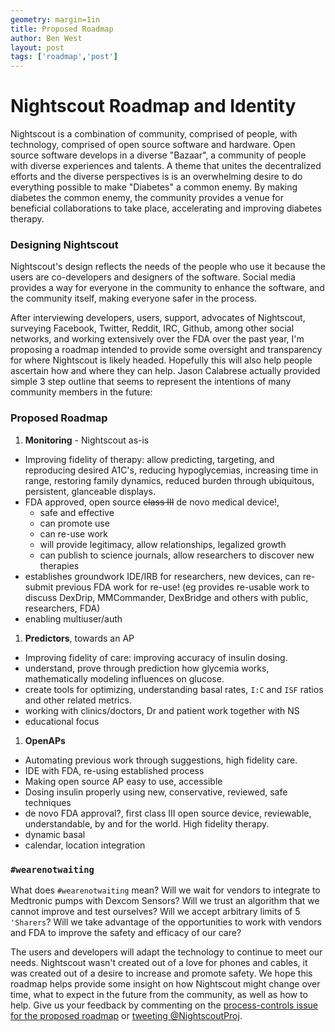 ```yaml
---
geometry: margin=1in
title: Proposed Roadmap
author: Ben West
layout: post
tags: ['roadmap','post']
---
```


# Nightscout Roadmap and Identity


Nightscout is a combination of community, comprised of people, with
technology, comprised of open source software and hardware.  Open
source software develops in a diverse "Bazaar", a community of people
with diverse experiences and talents.  A theme that unites the
decentralized efforts and the diverse perspectives is is an
overwhelming desire to do everything possible to make "Diabetes" a
common enemy.  By making diabetes the common enemy, the community
provides a venue for beneficial collaborations to take place,
accelerating and improving diabetes therapy.

### Designing Nightscout

Nightscout's design reflects the needs of the people who use
it because the users are co-developers and designers of the software.
Social media provides a way for everyone in the community to enhance
the software, and the community itself, making everyone safer in the process.

After interviewing developers, users, support, advocates of
Nightscout, surveying Facebook, Twitter, Reddit, IRC, Github, among
other social networks, and working extensively over the FDA over the
past year, I'm proposing a roadmap intended to provide some oversight
and transparency for where Nightscout is likely headed.  Hopefully
this will also help people ascertain how and where they can help.
Jason Calabrese actually provided simple 3 step outline that
seems to represent the intentions of many community members in the
future:


### Proposed Roadmap

1. **Monitoring** - Nightscout as-is
  * Improving fidelity of therapy: allow predicting, targeting, and
    reproducing desired A1C's, reducing hypoglycemias, increasing time
    in range, restoring family dynamics, reduced burden through
    ubiquitous, persistent, glanceable displays.
  * FDA approved, open source ~~class III~~ de novo medical device!,
    * safe and effective
    * can promote use
    * can re-use work
    * will provide legitimacy, allow relationships, legalized growth
    * can publish to science journals, allow researchers to discover new
      therapies
  * establishes groundwork IDE/IRB for researchers, new devices, can
    re-submit previous FDA work for re-use! (eg provides re-usable
    work to discuss DexDrip, MMCommander, DexBridge and others with
    public, researchers, FDA)
  * enabling multiuser/auth

1. **Predictors**, towards an AP
  * Improving fidelity of care: improving accuracy of insulin dosing.
  * understand, prove through prediction how glycemia works,
    mathematically modeling influences on glucose.
  * create tools for optimizing, understanding basal rates, `I:C` and
    `ISF` ratios and other related metrics.
  * working with clinics/doctors, Dr and patient work together with NS
  * educational focus

1. **OpenAPs**
  * Automating previous work through suggestions, high fidelity care.
  * IDE with FDA, re-using established process
  * Making open source AP easy to use, accessible
  * Dosing insulin properly using new, conservative, reviewed, safe
    techniques
  * de novo FDA approval?, first class III open source device,
    reviewable, understandable, by and for the world.  High fidelity
    therapy.
  * dynamic basal
  * calendar, location integration

### `#wearenotwaiting`

What does `#wearenotwaiting` mean?  Will we wait for vendors to
integrate to Medtronic pumps with Dexcom Sensors?  Will we trust an
algorithm that we cannot improve and test ourselves?  Will we accept
arbitrary limits of 5 `'Sharers`?  Will we take advantage of the
opportunities to work with vendors and FDA to improve the safety and
efficacy of our care?

The users and developers will adapt the technology to continue to meet
our needs.  Nightscout wasn't created out of a love for phones and
cables, it was created out of a desire to increase and promote safety.
We hope this roadmap helps provide some insight on how Nightscout
might change over time, what to expect in the future from the
community, as well as how to help.
Give us your feedback by commenting on the
[process-controls issue for the proposed roadmap][issue]
or [tweeting @NightscoutProj][tweet-nightscout].


[issue]: https://github.com/nightscout/process-controls/issues/3
[tweet-nightscout]: https://twitter.com/nightscoutproj

